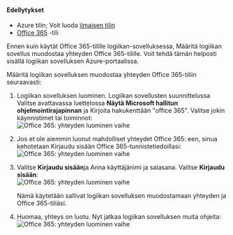 #### <a name="prerequisites"></a>Edellytykset
- Azure tilin; Voit luoda [ilmaisen tilin](https://azure.microsoft.com/free)
- [Office 365](https://office365.com) -tili  

Ennen kuin käytät Office 365-tilille logiikan-sovelluksessa, Määritä logiikan sovellus muodostaa yhteyden Office 365-tilille. Voit tehdä tämän helposti sisällä logiikan sovelluksen Azure-portaalissa.  

Määritä logiikan sovelluksen muodostaa yhteyden Office 365-tiliin seuraavasti:

1. Logiikan sovelluksen luominen. Logiikan sovellusten suunnittelussa Valitse avattavassa luettelossa **Näytä Microsoft hallitun ohjelmointirajapinnan** ja Kirjoita hakukenttään "office 365". Valitse jokin käynnistimet tai toiminnot:  
    ![Office 365: yhteyden luominen vaihe](./media/connectors-create-api-office365-outlook/office365-sendemail.png)  

2. Jos et ole aiemmin luonut mahdolliset yhteydet Office 365: een, sinua kehotetaan Kirjaudu sisään Office 365-tunnistetiedoillasi:  
    ![Office 365: yhteyden luominen vaihe](./media/connectors-create-api-office365-outlook/office365-signin.png)  

3. Valitse **Kirjaudu sisään**ja Anna käyttäjänimi ja salasana. Valitse **Kirjaudu sisään**:  
    ![Office 365: yhteyden luominen vaihe](./media/connectors-create-api-office365-outlook/office365-usernamepassword.png)

    Nämä käytetään sallivat logiikan sovelluksen muodostamaan yhteyden ja Office 365-tiliäsi. 

4. Huomaa, yhteys on luotu. Nyt jatkaa logiikan sovelluksen muita ohjeita:   
    ![Office 365: yhteyden luominen vaihe](./media/connectors-create-api-office365-outlook/office365-sendemailproperties.png)  
  